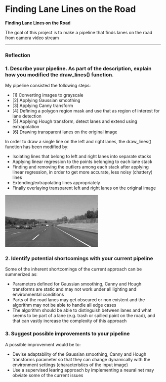 # **Finding Lane Lines on the Road** 


**Finding Lane Lines on the Road**

The goal of this project is to make a pipeline that finds lanes on the road from camera video stream


[//]: # (Image References)

[image1]: ./examples/grayscale.jpg "Grayscale"

---

### Reflection

### 1. Describe your pipeline. As part of the description, explain how you modified the draw_lines() function.

My pipeline consisted the following steps: 
* [1] Converting images to grayscale
* [2] Applying Gaussian smoothing
* [3] Applying Canny transform
* [4] Defining a polygon region mask and use that as region of interest for lane detection
* [5] Applying Hough transform, detect lanes and extend using extrapolation
* [6] Drawing transparent lanes on the original image

In order to draw a single line on the left and right lanes, the draw_lines() function has been modified by:
* Isolating lines that belong to left and right lanes into separate stacks
* Applying linear regression to the points belonging to each lane stack
* Finding and removing the outliers among each stack after applying linear regression, in order to get more accurate, less noisy (chattery) lines
* Extending/extrapolating lines appropriately
* Finally overlaying transparent left and right lanes on the original image


![alt text][image1]


### 2. Identify potential shortcomings with your current pipeline


Some of the inherent shortcomings of the current approach can be summerized as:
* Parameters defined for Gaussian smoothing, Canny and Hough transforms are static and may not work under all lighting and environmental conditions
* Parts of the road lanes may get obscured or non existent and the algorithm may not be able to handle all edge cases
* The algorithm should be able to distinguish between lanes and what seems to be part of a lane (e.g. trash or spilled paint on the road), and that can vastly increase the complexity of this approach   


### 3. Suggest possible improvements to your pipeline

A possible improvement would be to:
* Devise adaptability of the Gaussian smoothing, Canny and Hough transforms parameter so that they can change dynamically with the environment settings (characteristics of the input image)
* Use a supervised learing approach by implementing a neural net may obviate some of the current issues 
